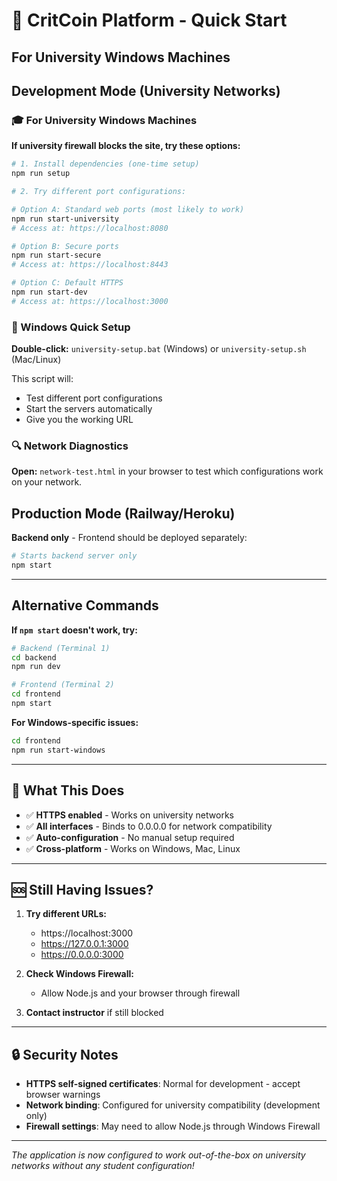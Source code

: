 # 🚀 CritCoin Platform - Quick Start

## For University Windows Machines

## Development Mode (University Networks)

### 🎓 For University Windows Machines

**If university firewall blocks the site, try these options:**

```bash
# 1. Install dependencies (one-time setup)
npm run setup

# 2. Try different port configurations:

# Option A: Standard web ports (most likely to work)
npm run start-university
# Access at: https://localhost:8080

# Option B: Secure ports
npm run start-secure  
# Access at: https://localhost:8443

# Option C: Default HTTPS
npm run start-dev
# Access at: https://localhost:3000
```

### 🔧 Windows Quick Setup

**Double-click:** `university-setup.bat` (Windows) or `university-setup.sh` (Mac/Linux)

This script will:
- Test different port configurations
- Start the servers automatically
- Give you the working URL

### 🔍 Network Diagnostics

**Open:** `network-test.html` in your browser to test which configurations work on your network.

## Production Mode (Railway/Heroku)

**Backend only** - Frontend should be deployed separately:

```bash
# Starts backend server only
npm start
```

---

## Alternative Commands

**If `npm start` doesn't work, try:**

```bash
# Backend (Terminal 1)
cd backend
npm run dev

# Frontend (Terminal 2)  
cd frontend
npm start
```

**For Windows-specific issues:**
```bash
cd frontend
npm run start-windows
```

---

## 🎯 What This Does

- ✅ **HTTPS enabled** - Works on university networks
- ✅ **All interfaces** - Binds to 0.0.0.0 for network compatibility  
- ✅ **Auto-configuration** - No manual setup required
- ✅ **Cross-platform** - Works on Windows, Mac, Linux

---

## 🆘 Still Having Issues?

1. **Try different URLs:**
   - https://localhost:3000
   - https://127.0.0.1:3000
   - https://0.0.0.0:3000

2. **Check Windows Firewall:**
   - Allow Node.js and your browser through firewall

3. **Contact instructor** if still blocked

---

## 🔒 Security Notes

- **HTTPS self-signed certificates**: Normal for development - accept browser warnings
- **Network binding**: Configured for university compatibility (development only)
- **Firewall settings**: May need to allow Node.js through Windows Firewall

---

*The application is now configured to work out-of-the-box on university networks without any student configuration!*
